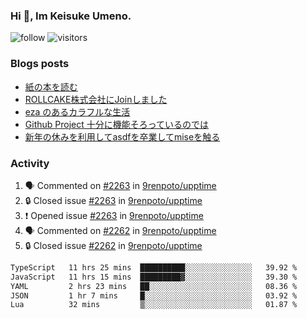 ### Hi 👋, Im Keisuke Umeno.

<!--
**9renpoto/9renpoto** is a ✨ _special_ ✨ repository because its `README.md` (this file) appears on your GitHub profile.

Here are some ideas to get you started:

- 🔭 I’m currently working on ...
- 🌱 I’m currently learning ...
- 👯 I’m looking to collaborate on ...
- 🤔 I’m looking for help with ...
- 💬 Ask me about ...
- 📫 How to reach me: ...
- 😄 Pronouns: ...
- ⚡ Fun fact: ...
-->

![follow](https://img.shields.io/github/followers/9renpoto?label=Follow&style=social)
![visitors](https://komarev.com/ghpvc/?username=9renpoto&label=Profile%20views&color=0e75b6&style=flat)

### Blogs posts

<!-- BLOG-POST-LIST:START -->
- [紙の本を読む](https://9renpoto.win/entry/2024/02/25/reading-papar-book)
- [ROLLCAKE株式会社にJoinしました](https://9renpoto.win/entry/2024/02/11/join)
- [eza のあるカラフルな生活](https://9renpoto.win/entry/2024/02/01/eza)
- [Github Project 十分に機能そろっているのでは](https://9renpoto.win/entry/2024/01/14/gh-projects)
- [新年の休みを利用してasdfを卒業してmiseを触る](https://9renpoto.win/entry/2024/01/07/mise)
<!-- BLOG-POST-LIST:END -->

### Activity

<!--START_SECTION:activity-->
1. 🗣 Commented on [#2263](https://github.com/9renpoto/upptime/issues/2263#issuecomment-2046217843) in [9renpoto/upptime](https://github.com/9renpoto/upptime)
2. 🔒 Closed issue [#2263](https://github.com/9renpoto/upptime/issues/2263) in [9renpoto/upptime](https://github.com/9renpoto/upptime)
3. ❗ Opened issue [#2263](https://github.com/9renpoto/upptime/issues/2263) in [9renpoto/upptime](https://github.com/9renpoto/upptime)
4. 🗣 Commented on [#2262](https://github.com/9renpoto/upptime/issues/2262#issuecomment-2046173958) in [9renpoto/upptime](https://github.com/9renpoto/upptime)
5. 🔒 Closed issue [#2262](https://github.com/9renpoto/upptime/issues/2262) in [9renpoto/upptime](https://github.com/9renpoto/upptime)
<!--END_SECTION:activity-->

<!--START_SECTION:waka-->

```txt
TypeScript   11 hrs 25 mins  ██████████░░░░░░░░░░░░░░░   39.92 %
JavaScript   11 hrs 15 mins  █████████▓░░░░░░░░░░░░░░░   39.30 %
YAML         2 hrs 23 mins   ██░░░░░░░░░░░░░░░░░░░░░░░   08.36 %
JSON         1 hr 7 mins     █░░░░░░░░░░░░░░░░░░░░░░░░   03.92 %
Lua          32 mins         ▒░░░░░░░░░░░░░░░░░░░░░░░░   01.87 %
```

<!--END_SECTION:waka-->
